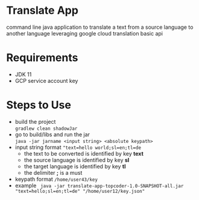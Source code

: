 # Translate App

<p> command line java application to translate a text from a source language to another language leveraging google cloud translation basic api</p>

# Requirements

* JDK 11
* GCP service account key


# Steps to Use

* build the project<br> ```gradlew clean shadowJar```
* go to build/libs and run the jar<br>```java -jar jarname <input string> <absolute keypath>```
* input string format ```"text=hello world;sl=en;tl=de```
  * the text to be converted is identified by key **text**
  * the source language is identified by key **sl**
  * the target language is identified by key **tl**
  * the delimiter **;** is a must
* keypath format ```/home/user43/key```
* example ``` java -jar translate-app-topcoder-1.0-SNAPSHOT-all.jar "text=hello;sl=en;tl=de" "/home/user12/key.json"```

